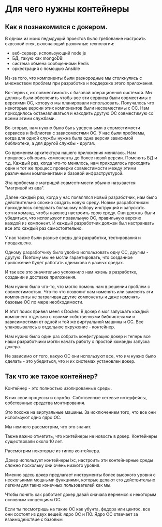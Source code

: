 # Для чего нужны контейнеры

## Как я познакомился с докером.

В одном из моих педыдущий проектов было требование настроить сквозной стек, включающий различные технологии:

+ веб-сервер, использующий node js
+ БД, такую как mongoDB
+ система обмена сообщениями Redis
+ оркестрация с помощью Ansible

Из-за того, что компоненты были разнородные мы столкнулись с множеством проблем при разработке и поддержке этого
приложения.

Во-первых, их совместимость с базовой операционной системой. Мы должны были обеспечить чтобы все эти сервисы были
совместимы с версиями ОС, которую мы планировали использовать. Получалось что некоторые версии этих компонентов были
несовместимы с ОС. Нам приходилось останавливаться и находить другую ОС совместимую со всеми этими службами.

Во-вторых, нам нужно было быть уверенными в совместимости сервисов и библиотек с зависомостями ОС. У нас были проблемы,
когда для одной службы нужна была одна версия зависимой библиотеки, а для другой службы - другая.

Со временем архитектура нашего приложения менялась. Нам пришлось обновить компоненты до более новой версии. Поменять БД
и т.д. Каждый раз, когда что-то менялось, нам приходилось проходить один и тот же процесс проверки совместимости между
этими различными компонентами и базовой инфраструктурой.

Эта проблема с матрицой совместимости обычно называется "матрицой из ада".

Далее каждый раз, когда у нас появлялся новый разработчик, нам было действительно сложно создать новую среду. Новым
разработчикам приходилось следовать большому набору инструкций и запускать сотни команд, чтобы наконец настроить свою
среду. Они должны были убедиться, что используют правильную ОС, правильную версию каждой из компонент. И каждый
разработчик должен был настраивать все это каждый раз самостоятельно.

У нас также были разные среды для разработки, тестирования и продакшена.

Одному разработчику было удобно использовать одну ОС, другим - другую. Поэтому мы не могли гарантировать, что созданное
приложение будет работать одинаково в разных средах.

И так все это значительно усложнило нам жизнь в разработке, создании и доставке приложения.

Нам нужно было что-то, что могло помочь нам в решении проблем с совместимостью. Что-то что позволит нам изменять или
заменять эти компоненты не затрагивая другие компоненты и даже изменять базовые ОС по мере необходимости.

И этот поиск привел меня к Docker.
В докер я мог запускать каждый компонент отдельно с своими собственными библиотеками и зависимостями от одной и той же
виртуальной машины и ОС. Все упаковывалось в отдельное окружение - контейнер.

Нам нужно было один раз собрать конфигурацию докер и теперь все наши разработчики могли начать работу с простой команды
запуска докера.

Не зависимо от того, какую ОС они используют все, что им нужно было сделать - это убедиться, что и их системах
установлен докер.

## Так что же такое контейнер?

Контейнер - это полностью изолированные среды.

В них свои процессы и службы. Собственные сетевые интерфейсы, собстевнные средства монтирования.

Это похоже на виртуальные машины. За исключением того, что все они используют одно ядро ОС.

Мы немного рассмотрим, что это значит.

Также важно отметить, что контейнеры не новость в докер. Контейнеры существовали около 10 лет.

Рассмотрим некоторые из типов контейнера.

Докер использует контейнеры lxc, настроить эти контейнерные среды сложно поскольку они очень низкого уровня.

Именно здесь докер предлагает инструменты более высокого уровня с несколькими мощными функциями, которые делают его
действительно легким для таких конечных пользователей как мы.

Чтобы понять как работает докер давай сначала вернемся к некоторым основным концепциям ОС.

Если ты посмотришь на такие ОС как убунта, федора или центос, все они состоят из двух вещей: ядро ОС и ПО.
Ядро ОС отвечает за взаимодействие с базовым 

